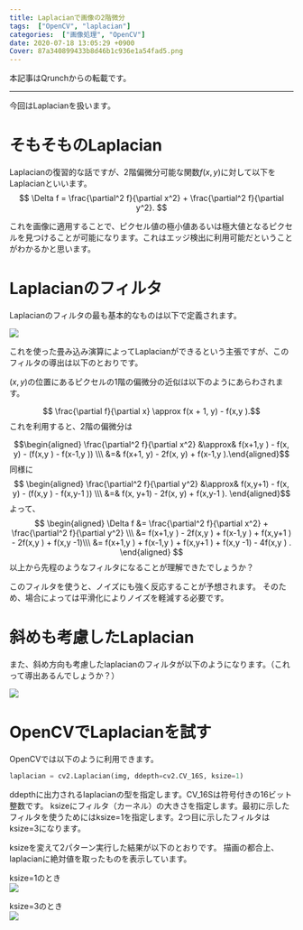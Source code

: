 ```yaml
---
title: Laplacianで画像の2階微分
tags:  ["OpenCV", "laplacian"]
categories:  ["画像処理", "OpenCV"]
date: 2020-07-18 13:05:29 +0900
Cover: 87a340899433b8d46b1c936e1a54fad5.png
---
```

本記事はQrunchからの転載です。
___

今回はLaplacianを扱います。

# そもそものLaplacian

Laplacianの復習的な話ですが、2階偏微分可能な関数$f(x,y)$に対して以下をLaplacianといいます。
$$ \Delta f = \frac{\partial^2 f}{\partial x^2} + \frac{\partial^2 f}{\partial y^2}.  $$

これを画像に適用することで、ピクセル値の極小値あるいは極大値となるピクセルを見つけることが可能になります。これはエッジ検出に利用可能だということがわかるかと思います。

# Laplacianのフィルタ

Laplacianのフィルタの最も基本的なものは以下で定義されます。  

![](bee0ab3292b4f50ed6d2be23f0c1016e.png)

これを使った畳み込み演算によってLaplacianができるという主張ですが、このフィルタの導出は以下のとおりです。

$(x,y)$の位置にあるピクセルの1階の偏微分の近似は以下のようにあらわされます。

$$ \frac{\partial f}{\partial x} \approx f(x + 1, y) - f(x,y ).$$
これを利用すると、2階の偏微分は

$$\begin{aligned} \frac{\partial^2 f}{\partial x^2} &\approx& f(x+1,y ) - f(x, y) - (f(x,y ) - f(x-1,y )) \\\ &=& f(x+1, y) - 2f(x, y) + f(x-1,y ).\end{aligned}$$
同様に
$$  \begin{aligned} 
 \frac{\partial^2 f}{\partial y^2} &\approx& f(x,y+1) - f(x, y) - (f(x,y ) - f(x,y-1 )) \\\ &=& f(x, y+1) - 2f(x, y) + f(x,y-1 ).
\end{aligned}$$
よって、
$$  \begin{aligned} \Delta f &= \frac{\partial^2 f}{\partial x^2} + \frac{\partial^2 f}{\partial y^2} \\\ &= f(x+1,y ) - 2f(x,y ) + f(x-1,y ) + f(x,y+1 ) - 2f(x,y ) + f(x,y -1)\\\ &= f(x+1,y ) + f(x-1,y ) + f(x,y+1 ) + f(x,y -1) - 4f(x,y ) . \end{aligned} $$
以上から先程のようなフィルタになることが理解できたでしょうか？

このフィルタを使うと、ノイズにも強く反応することが予想されます。
そのため、場合によっては平滑化によりノイズを軽減する必要です。

# 斜めも考慮したLaplacian

また、斜め方向も考慮したlaplacianのフィルタが以下のようになります。（これって導出あるんでしょうか？）

![](12a70508b6cdedb6f1e59454038a683b.png)


# OpenCVでLaplacianを試す

OpenCVでは以下のように利用できます。

``` Python
laplacian = cv2.Laplacian(img, ddepth=cv2.CV_16S, ksize=1)
```

ddepthに出力されるlaplacianの型を指定します。CV_16Sは符号付きの16ビット整数です。
ksizeにフィルタ（カーネル）の大きさを指定します。最初に示したフィルタを使うためにはksize=1を指定します。2つ目に示したフィルタはksize=3になります。

ksizeを変えて2パターン実行した結果が以下のとおりです。
描画の都合上、laplacianに絶対値を取ったものを表示しています。

ksize=1のとき  
![](8fed6795e898f49128a413d3617dd13f.png)

ksize=3のとき  
![](87a340899433b8d46b1c936e1a54fad5.png)
